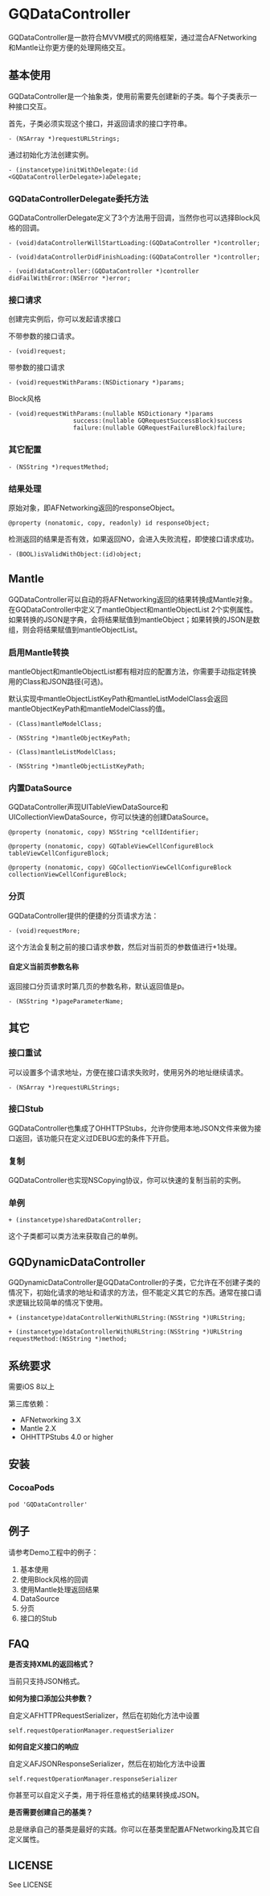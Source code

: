 GQDataController
=================

GQDataController是一款符合MVVM模式的网络框架，通过混合AFNetworking和Mantle让你更方便的处理网络交互。

## 基本使用

GQDataController是一个抽象类，使用前需要先创建新的子类。每个子类表示一种接口交互。

首先，子类必须实现这个接口，并返回请求的接口字符串。

```objc
- (NSArray *)requestURLStrings;
```

通过初始化方法创建实例。

```objc
- (instancetype)initWithDelegate:(id <GQDataControllerDelegate>)aDelegate;
```

### GQDataControllerDelegate委托方法

GQDataControllerDelegate定义了3个方法用于回调，当然你也可以选择Block风格的回调。

```objc
- (void)dataControllerWillStartLoading:(GQDataController *)controller;

- (void)dataControllerDidFinishLoading:(GQDataController *)controller;

- (void)dataController:(GQDataController *)controller didFailWithError:(NSError *)error;
```

### 接口请求

创建完实例后，你可以发起请求接口

不带参数的接口请求。

```objc
- (void)request;
```

带参数的接口请求

```objc
- (void)requestWithParams:(NSDictionary *)params;
```

Block风格

```objc
- (void)requestWithParams:(nullable NSDictionary *)params
                  success:(nullable GQRequestSuccessBlock)success
                  failure:(nullable GQRequestFailureBlock)failure;
```

### 其它配置

```objc
- (NSString *)requestMethod;
```

### 结果处理

原始对象，即AFNetworking返回的responseObject。

```objc
@property (nonatomic, copy, readonly) id responseObject;
```

检测返回的结果是否有效，如果返回NO，会进入失败流程，即使接口请求成功。

```objc
- (BOOL)isValidWithObject:(id)object;
```

## Mantle

GQDataController可以自动的将AFNetworking返回的结果转换成Mantle对象。在GQDataController中定义了mantleObject和mantleObjectList 2个实例属性。如果转换的JSON是字典，会将结果赋值到mantleObject；如果转换的JSON是数组，则会将结果赋值到mantleObjectList。

### 启用Mantle转换

mantleObject和mantleObjectList都有相对应的配置方法，你需要手动指定转换用的Class和JSON路径(可选)。

默认实现中mantleObjectListKeyPath和mantleListModelClass会返回mantleObjectKeyPath和mantleModelClass的值。

```objc
- (Class)mantleModelClass;

- (NSString *)mantleObjectKeyPath;

- (Class)mantleListModelClass;

- (NSString *)mantleObjectListKeyPath;
```

### 内置DataSource

GQDataController声现UITableViewDataSource和UICollectionViewDataSource，你可以快速的创建DataSource。

```objc
@property (nonatomic, copy) NSString *cellIdentifier;

@property (nonatomic, copy) GQTableViewCellConfigureBlock tableViewCellConfigureBlock;

@property (nonatomic, copy) GQCollectionViewCellConfigureBlock collectionViewCellConfigureBlock;
```

### 分页

GQDataController提供的便捷的分页请求方法：

```objc
- (void)requestMore;
```

这个方法会复制之前的接口请求参数，然后对当前页的参数值进行+1处理。

#### 自定义当前页参数名称

返回接口分页请求时第几页的参数名称，默认返回值是p。

```objc
- (NSString *)pageParameterName;
```

## 其它

### 接口重试

可以设置多个请求地址，方便在接口请求失败时，使用另外的地址继续请求。

```objc
- (NSArray *)requestURLStrings;
```

### 接口Stub

GQDataController也集成了OHHTTPStubs，允许你使用本地JSON文件来做为接口返回，该功能只在定义过DEBUG宏的条件下开启。

### 复制

GQDataController也实现NSCopying协议，你可以快速的复制当前的实例。

### 单例

```objc
+ (instancetype)sharedDataController;
```

这个子类都可以类方法来获取自己的单例。

## GQDynamicDataController

GQDynamicDataController是GQDataController的子类，它允许在不创建子类的情况下，初始化请求的地址和请求的方法，但不能定义其它的东西。通常在接口请求逻辑比较简单的情况下使用。

```objc
+ (instancetype)dataControllerWithURLString:(NSString *)URLString;

+ (instancetype)dataControllerWithURLString:(NSString *)URLString requestMethod:(NSString *)method;
```

## 系统要求

需要iOS 8以上

第三库依赖：

* AFNetworking 3.X
* Mantle 2.X
* OHHTTPStubs 4.0 or higher

## 安装

### CocoaPods

```
pod 'GQDataController'
```


## 例子

请参考Demo工程中的例子：

1. 基本使用
2. 使用Block风格的回调
3. 使用Mantle处理返回结果
4. DataSource
5. 分页
6. 接口的Stub



## FAQ

**是否支持XML的返回格式？**

当前只支持JSON格式。

**如何为接口添加公共参数？**

自定义AFHTTPRequestSerializer，然后在初始化方法中设置

```objc
self.requestOperationManager.requestSerializer
```

**如何自定义接口的响应**

自定义AFJSONResponseSerializer，然后在初始化方法中设置

```objc
self.requestOperationManager.responseSerializer
```

你甚至可以自定义子类，用于将任意格式的结果转换成JSON。

**是否需要创建自己的基类？**

总是继承自己的基类是最好的实践。你可以在基类里配置AFNetworking及其它自定义属性。

## LICENSE

See LICENSE
